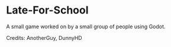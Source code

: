 # Late-For-School
A small game worked on by a small group of people using Godot.

Credits: AnotherGuy, DunnyHD
